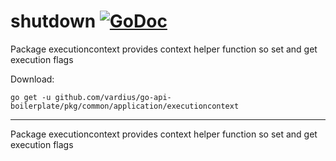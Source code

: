 # shutdown [![GoDoc](https://godoc.org/github.com/vardius/go-api-boilerplate/pkg/common/application/executioncontext?status.svg)](https://godoc.org/github.com/vardius/go-api-boilerplate/pkg/common/application/executioncontext)
Package executioncontext provides context helper function so set and get execution flags

Download:
```shell
go get -u github.com/vardius/go-api-boilerplate/pkg/common/application/executioncontext
```

* * *
Package executioncontext provides context helper function so set and get execution flags
